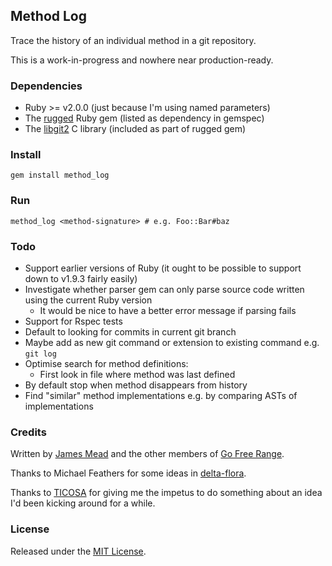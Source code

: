 ## Method Log

Trace the history of an individual method in a git repository.

This is a work-in-progress and nowhere near production-ready.

### Dependencies

* Ruby >= v2.0.0 (just because I'm using named parameters)
* The [rugged](https://github.com/libgit2/rugged) Ruby gem (listed as dependency in gemspec)
* The [libgit2](https://github.com/libgit2/libgit2) C library (included as part of rugged gem)

### Install

    gem install method_log

### Run

    method_log <method-signature> # e.g. Foo::Bar#baz

### Todo

* Support earlier versions of Ruby (it ought to be possible to support down to v1.9.3 fairly easily)
* Investigate whether parser gem can only parse source code written using the current Ruby version
  * It would be nice to have a better error message if parsing fails
* Support for Rspec tests
* Default to looking for commits in current git branch
* Maybe add as new git command or extension to existing command e.g. `git log`
* Optimise search for method definitions:
  * First look in file where method was last defined
* By default stop when method disappears from history
* Find "similar" method implementations e.g. by comparing ASTs of implementations

### Credits

Written by [James Mead](http://jamesmead.org) and the other members of [Go Free Range](http://gofreerange.com).

Thanks to Michael Feathers for some ideas in [delta-flora](https://github.com/michaelfeathers/delta-flora).

Thanks to [TICOSA](http://ticosa.org/) for giving me the impetus to do something about an idea I'd been kicking around for a while.

### License

Released under the [MIT License](https://github.com/freerange/method_log/blob/master/LICENSE).
